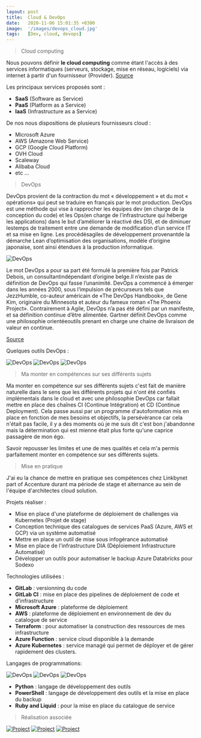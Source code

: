```yaml
---
layout: post
title:  Cloud & DevOps  
date:   2020-11-06 15:01:35 +0300
image:  '/images/devops_cloud.jpg'
tags:   [Dev, cloud, devops]
---
```


> Cloud computing 

Nous pouvons définir **le cloud computing** comme étant l'accès à des services informatiques (serveurs, stockage, mise en réseau, logiciels) via internet à partir d'un fournisseur (Provider). [ Source ](https://fr.wikipedia.org/wiki/Cloud_computing)

Les principaux services proposés sont :
- **SaaS** (Software as Service)
- **PaaS** (Platform as a Service)
- **IaaS** (Infrastructure as a Service)

De nos nous dispositions de plusieurs fournisseurs cloud : 
- Microsoft Azure 
- AWS (Amazone Web Service)
- GCP (Google Cloud Platform)
- OVH Cloud
- Scaleway
- Alibaba Cloud 
- etc ...

> DevOps 

DevOps provient de la contraction du mot « développement » et du mot « opérations» qui peut se traduire en français par le mot production. DevOps est une méthode qui vise à rapprocher les équipes dev (en charge de la conception du code) et les Ops(en charge de l’infrastructure qui héberge les applications) dans le but d’améliorer la réactivé des DSI, et de diminuer lestemps de traitement entre une demande de modification d’un service IT et sa mise en ligne. Les procédésagiles de développement provenantde la démarche Lean d’optimisation des organisations, modèle d’origine japonaise, sont ainsi étendues à la production informatique.

<div class="gallery-box">
  <div class="gallery">
    <img src="/images/devops.png" alt="DevOps">
  </div>
</div>

Le mot DevOps a pour sa part été formulé la première fois par Patrick Debois, un consultantindépendant d’origine belge.Il n’existe pas de définition de DevOps qui fasse l’unanimité.  DevOps a commencé à émerger dans les années 2000, sous l’impulsion de précurseurs tels que JezzHumble, co-auteur américain de «The DevOps Handbook», de Gene Kim, originaire du Minnesota et auteur du fameux roman «The Phoenix Project». Contrairement à Agile, DevOps n’a pas été défini par un manifeste, et sa définition continue d’être alimentée.  Gartner définit DevOps comme une philosophie orientéeoutils prenant en charge une chaine de livraison de valeur en continue.

[ Source ](https://fr.wikipedia.org/wiki/Devops)

Quelques outils DevOps :

<div class="gallery-box">
  <div class="gallery">
    <img src="/images/azure-devops.png" alt="DevOps">
    <img src="/images/gitlab-ci.png" alt="DevOps">
    <img src="/images/jenkins.png" alt="DevOps">
  </div>
</div>

> Ma monter en compétences sur ses différents sujets 

Ma monter en compétence sur ses différents sujets c'est fait de manière naturelle dans le sens que les différents projets qui n'ont été confiés implémentais dans le cloud et avec une philosophie DevOps car fallait mettre en place des chaînes CI (Continue Intégration) et CD (Continue Deployment). Cela passe aussi par un programme d'autoformation mis en place en fonction de mes besoins et objectifs, la persévérance car cela n'était pas facile, il y a des moments où je me suis dit c'est bon j'abandonne mais la détermination qui est mienne était plus forte qu'une caprice passagère de mon égo. 

Savoir repousser les limites et une de mes qualités et cela m'a permis parfaitement monter en compétence sur ses différents sujets.

> Mise en pratique 

J'ai eu la chance de mettre en pratique ses compétences chez Linkbynet part of Accenture durant ma période de stage et alternance au sein de l'équipe d'architectes cloud solution.

Projets réaliser : 
- Mise en place d'une plateforme de déploiement de challenges via Kubernetes (Projet de stage)
- Conception technique des catalogues de services PaaS (Azure, AWS et GCP) via un système automatisé 
- Mettre en place un outil de mise sous infogérance automatisé 
- Mise en place de l'infrastructure DIA (Déploiement Infrastructure Automatisé)
- Développer un outils pour automatiser le backup Azure Databricks pour Sodexo

Technologies utilisées : 
- **GitLab** : versionning du code 
- **GitLab CI** : mise en place des pipelines de déploiement de code et d'infrastructure 
- **Microsoft Azure** : plateforme de déploiement 
- **AWS** : plateforme de déploiement en environnement de dev du catalogue de service 
- **Terraform** : pour automatiser la construction des ressources de mes infrastructure 
- **Azure Function** : service cloud disponible à la demande 
- **Azure Kubernetes** : service managé qui permet de déployer et de gérer rapidement des clusters. 

Langages de programmations:

<div class="gallery-box">
  <div class="gallery">
    <img src="/images/python.png" alt="DevOps">
    <img src="/images/powershell.jpg" alt="DevOps">
    <img src="/images/ruby.webp" alt="DevOps">
  </div>
</div>

- **Python** : langage de développement des outils
- **PowerShell** : langage de développement des outils et la mise en place du backup 
- **Ruby and Liquid** : pour la mise en place du catalogue de service 

> Réalisation associée

<div class="gallery-box">
  <div class="gallery">
    <a href="https://eugenemazamda-cloud.com/projects/ccoe-lbn" target="_blank"><img src="/images/lbn.png" alt="Project"></a>
    <a href="https://eugenemazamda-cloud.com/projects/lbnpuzzle" target="_blank"><img src="/images/kubernetes.png" alt="Project"></a>
    <a href="https://eugenemazamda-cloud.com/projects/prometheus" target="_blank"><img src="/images/prometheus.png" alt="Project"></a>
  </div>
</div>